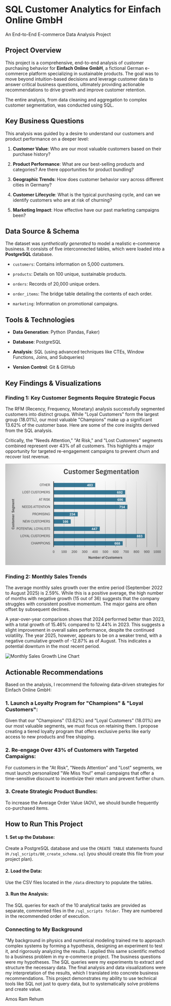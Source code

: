 # SQL Customer Analytics for Einfach Online GmbH
An End-to-End E-commerce Data Analysis Project

## Project Overview
This project is a comprehensive, end-to-end analysis of customer purchasing behavior for **Einfach Online GmbH**, a fictional German e-commerce platform specializing in sustainable products. The goal was to move beyond intuition-based decisions and leverage customer data to answer critical business questions, ultimately providing actionable recommendations to drive growth and improve customer retention.

The entire analysis, from data cleaning and aggregation to complex customer segmentation, was conducted using SQL.

## Key Business Questions
This analysis was guided by a desire to understand our customers and product performance on a deeper level:

1. **Customer Value**: Who are our most valuable customers based on their purchase history?

2. **Product Performance**: What are our best-selling products and categories? Are there opportunities for product bundling?

3. **Geographic Trends**: How does customer behavior vary across different cities in Germany?

4. **Customer Lifecycle**: What is the typical purchasing cycle, and can we identify customers who are at risk of churning?

5. **Marketing Impact**: How effective have our past marketing campaigns been?

## Data Source & Schema
The dataset was *synthetically generated* to model a realistic e-commerce business. It consists of five interconnected tables, which were loaded into a **PostgreSQL** database.

- `customers`: Contains information on 5,000 customers.

- `products`: Details on 100 unique, sustainable products.

- `orders`: Records of 20,000 unique orders.

- `order_items`: The bridge table detailing the contents of each order.

- `marketing`: Information on promotional campaigns.

## Tools & Technologies

- **Data Generation**: Python (Pandas, Faker)

- **Database**: PostgreSQL

- **Analysis**: SQL (using advanced techniques like CTEs, Window Functions, Joins, and Subqueries)

- **Version Control**: Git & GitHub

## Key Findings & Visualizations

### Finding 1: Key Customer Segments Require Strategic Focus

The RFM (Recency, Frequency, Monetary) analysis successfully segmented customers into distinct groups. While "Loyal Customers" form the largest group (18.01%), our most valuable "Champions" make up a significant 13.62% of the customer base.
Here are some of the core insights derived from the SQL analysis.

Critically, the "Needs Attention," "At Risk," and "Lost Customers" segments combined represent over 43% of all customers. This highlights a major opportunity for targeted re-engagement campaigns to prevent churn and recover lost revenue.

![Customer Segments Bar Chart](results/5segmentation.png)


### Finding 2: Monthly Sales Trends

The average monthly sales growth over the entire period (September 2022 to August 2025) is 2.59%. While this is a positive average, the high number of months with negative growth (15 out of 36) suggests that the company struggles with consistent positive momentum. The major gains are often offset by subsequent declines.

A year-over-year comparison shows that 2024 performed better than 2023, with a total growth of 15.46% compared to 12.44% in 2023. This suggests a slight improvement in overall sales performance, despite the continued volatility. The year 2025, however, appears to be on a weaker trend, with a negative cumulative growth of -12.87% as of August. This indicates a potential downturn in the most recent period.

![Monthly Sales Growth Line Chart](results/2monthly.png)



## Actionable Recommendations

Based on the analysis, I recommend the following data-driven strategies for Einfach Online GmbH:

### 1. Launch a Loyalty Program for "Champions" & "Loyal Customers": 

Given that our "Champions" (13.62%) and "Loyal Customers" (18.01%) are our most valuable segments, we must focus on retaining them. I propose creating a tiered loyalty program that offers exclusive perks like early access to new products and free shipping.

### 2. Re-engage Over 43% of Customers with Targeted Campaigns: 

For customers in the "At Risk", "Needs Attention" and "Lost" segments, we must launch personalized "We Miss You!" email campaigns that offer a time-sensitive discount to incentivize their return and prevent further churn.

### 3. Create Strategic Product Bundles: 

To increase the Average Order Value (AOV), we should bundle frequently co-purchased items. 

## How to Run This Project

#### 1. Set up the Database: 

Create a PostgreSQL database and use the `CREATE TABLE` statements found in `/sql_scripts/00_create_schema.sql` (you should create this file from your project plan).

#### 2. Load the Data: 

Use the CSV files located in the `/data` directory to populate the tables.

#### 3. Run the Analysis: 
The SQL queries for each of the 10 analytical tasks are provided as separate, commented files in the `/sql_scripts folder`. They are numbered in the recommended order of execution.


### Connecting to My Background

"My background in physics and numerical modeling trained me to approach complex systems by forming a hypothesis, designing an experiment to test it, and rigorously analyzing the results. I applied this same scientific method to a business problem in my e-commerce project. The business questions were my hypotheses. The SQL queries were my experiments to extract and structure the necessary data. The final analysis and data visualizations were my interpretation of the results, which I translated into concrete business recommendations. This project demonstrates my ability to use technical tools like SQL not just to query data, but to systematically solve problems and create value.

Amos Ram Rehum